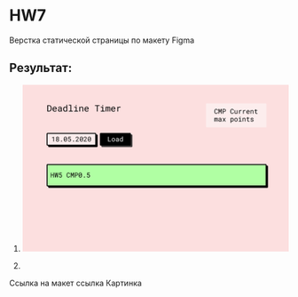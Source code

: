 # HW7
Верстка статической страницы по макету Figma

## Результат:

1. ![Макет](https://github.com/denisovmisis/CS101/blob/master/deadline%20timer/MacBook%20Pro%20-%202.png)

2. 

Ссылка на макет ссылка
Картинка 

